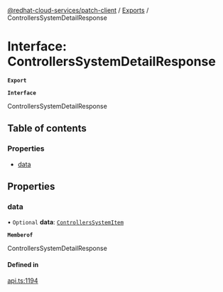 [@redhat-cloud-services/patch-client](../README.md) / [Exports](../modules.md) / ControllersSystemDetailResponse

# Interface: ControllersSystemDetailResponse

**`Export`**

**`Interface`**

ControllersSystemDetailResponse

## Table of contents

### Properties

- [data](ControllersSystemDetailResponse.md#data)

## Properties

### data

• `Optional` **data**: [`ControllersSystemItem`](ControllersSystemItem.md)

**`Memberof`**

ControllersSystemDetailResponse

#### Defined in

[api.ts:1194](https://github.com/mkholjuraev/javascript-clients/blob/master/packages/patch/api.ts#L1194)
